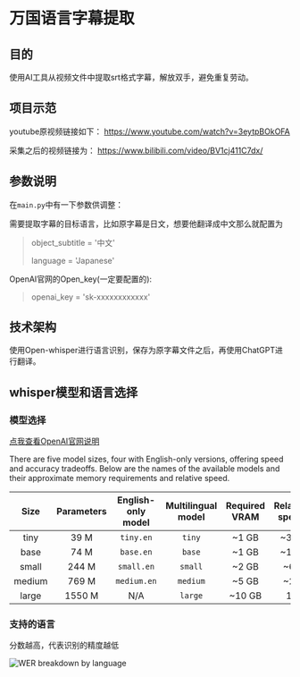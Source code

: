 # 万国语言字幕提取

## 目的
使用AI工具从视频文件中提取srt格式字幕，解放双手，避免重复劳动。

## 项目示范

youtube原视频链接如下：  https://www.youtube.com/watch?v=3eytpBOkOFA

采集之后的视频链接为： https://www.bilibili.com/video/BV1cj411C7dx/

## 参数说明
在`main.py`中有一下参数供调整： 

需要提取字幕的目标语言，比如原字幕是日文，想要他翻译成中文那么就配置为
> object_subtitle = '中文' 
> 
> language = 'Japanese'

OpenAI官网的Open_key(一定要配置的):
> openai_key = 'sk-xxxxxxxxxxxx'



## 技术架构
使用Open-whisper进行语言识别，保存为原字幕文件之后，再使用ChatGPT进行翻译。


## whisper模型和语言选择

### 模型选择

[点我查看OpenAI官网说明](https://github.com/openai/whisper/blob/main/README.md?plain=1)

There are five model sizes, four with English-only versions, offering speed and accuracy tradeoffs. Below are the names of the available models and their approximate memory requirements and relative speed. 

|  Size  | Parameters | English-only model | Multilingual model | Required VRAM | Relative speed |
|:------:|:----------:|:------------------:|:------------------:|:-------------:|:--------------:|
|  tiny  |    39 M    |     `tiny.en`      |       `tiny`       |     ~1 GB     |      ~32x      |
|  base  |    74 M    |     `base.en`      |       `base`       |     ~1 GB     |      ~16x      |
| small  |   244 M    |     `small.en`     |      `small`       |     ~2 GB     |      ~6x       |
| medium |   769 M    |    `medium.en`     |      `medium`      |     ~5 GB     |      ~2x       |
| large  |   1550 M   |        N/A         |      `large`       |    ~10 GB     |       1x       |


### 支持的语言

分数越高，代表识别的精度越低

![WER breakdown by language](https://raw.githubusercontent.com/openai/whisper/main/language-breakdown.svg)
